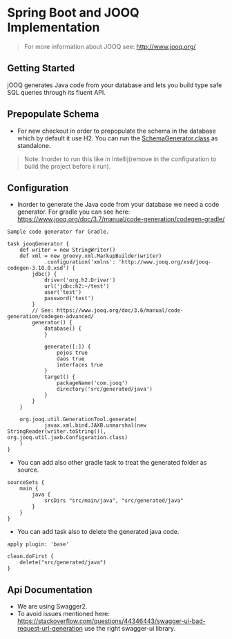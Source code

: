 # Spring Boot and JOOQ Implementation

> For more information about JOOQ see: http://www.jooq.org/

## Getting Started
jOOQ generates Java code from your database and lets you build type safe SQL queries through its fluent API.

## Prepopulate Schema 
* For new checkout in order to prepopulate the schema in the database which by default it use H2. You can run the [SchemaGenerator.class](https://github.com/bbarbs/spring-boot-rest-jooq/blob/master/src/main/java/com/jooq/setup/SchemaGenerator.java) as standalone.
> Note: Inorder to run this like in Intellij(remove in the configuration to build the project before ii run).

## Configuration
* Inorder to generate the Java code from your database we need a code generator. For gradle you can see here: https://www.jooq.org/doc/3.7/manual/code-generation/codegen-gradle/
```
Sample code generator for Gradle.

task jooqGenerator {
	def writer = new StringWriter()
	def xml = new groovy.xml.MarkupBuilder(writer)
			.configuration('xmlns': 'http://www.jooq.org/xsd/jooq-codegen-3.10.0.xsd') {
		jdbc() {
			driver('org.h2.Driver')
			url('jdbc:h2:~/test')
			user('test')
			password('test')
		}
		// See: https://www.jooq.org/doc/3.6/manual/code-generation/codegen-advanced/
		generator() {
			database() {
			}

			generate([:]) {
				pojos true
				daos true
				interfaces true
			}
			target() {
				packageName('com.jooq')
				directory('src/generated/java')
			}
		}
	}

	org.jooq.util.GenerationTool.generate(
			javax.xml.bind.JAXB.unmarshal(new StringReader(writer.toString()), org.jooq.util.jaxb.Configuration.class)
	)
}
```
* You can add also other gradle task to treat the generated folder as source.
```
sourceSets {
	main {
		java {
			srcDirs "src/main/java", "src/generated/java"
		}
	}
}
```
* You can add task also to delete the generated java code.
```
apply plugin: 'base'

clean.doFirst {
	delete("src/generated/java")
}
```
## Api Documentation
* We are using Swagger2.
* To avoid issues mentioned here: https://stackoverflow.com/questions/44346443/swagger-ui-bad-request-url-generation use the right swagger-ui library.
